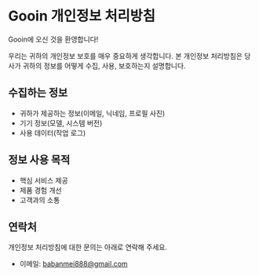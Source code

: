 # Gooin 개인정보 처리방침

Gooin에 오신 것을 환영합니다!

우리는 귀하의 개인정보 보호를 매우 중요하게 생각합니다. 본 개인정보 처리방침은 당사가 귀하의 정보를 어떻게 수집, 사용, 보호하는지 설명합니다.

## 수집하는 정보
- 귀하가 제공하는 정보(이메일, 닉네임, 프로필 사진)
- 기기 정보(모델, 시스템 버전)
- 사용 데이터(작업 로그)

## 정보 사용 목적
- 핵심 서비스 제공
- 제품 경험 개선
- 고객과의 소통

## 연락처
개인정보 처리방침에 대한 문의는 아래로 연락해 주세요.

- 이메일: babanmei888@gmail.com
